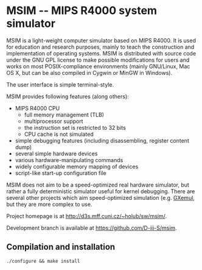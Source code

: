 MSIM -- MIPS R4000 system simulator
===================================

MSIM is a light-weight computer simulator based on MIPS R4000.
It is used for education and research purposes, mainly to teach
the construction and implementation of operating systems.
MSIM is distributed with source code under the GNU GPL license to make
possible modifications for users and works on most POSIX-compliance
environments (mainly GNU/Linux, Mac OS X, but can be also compiled
in Cygwin or MinGW in Windows).

The user interface is simple terminal-style.

MSIM provides following features (along others):

* MIPS R4000 CPU
    * full memory management (TLB)
    * multiprocessor support
    * the instruction set is restricted to 32 bits
    * CPU cache is not simulated
* simple debugging features (including disassembling, register content dump)
* several simple hardware devices
* various hardware-manipulating commands
* widely configurable memory mapping of devices
* script-like start-up configuration file

MSIM does not aim to be a speed-optimized real hardware simulator, but
rather a fully deterministic simulator useful for kernel debugging.
There are several other projects which aim speed-optimized simulation
(e.g. [GXemul](http://gavare.se/gxemul/), but they are more complex to use.

Project homepage is at http://d3s.mff.cuni.cz/~holub/sw/msim/.

Development branch is available at https://github.com/D-iii-S/msim.


Compilation and installation
----------------------------

    ./configure && make install

